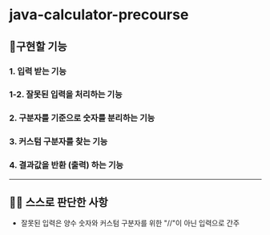 # java-calculator-precourse
## 🔧구현할 기능
### 1. 입력 받는 기능
### 1-2. 잘못된 입력을 처리하는 기능
### 2. 구분자를 기준으로 숫자를 분리하는 기능
### 3. 커스텀 구분자를 찾는 기능
### 4. 결과값을 반환 (출력) 하는 기능

---

## 💁‍♀️ 스스로 판단한 사항
- 잘못된 입력은 양수 숫자와 커스텀 구분자를 위한 "//"이 아닌 입력으로 간주
